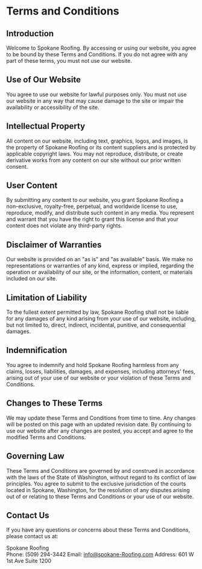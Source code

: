 # Terms and Conditions

## Introduction
Welcome to Spokane Roofing. By accessing or using our website, you agree to be bound by these Terms and Conditions. If you do not agree with any part of these terms, you must not use our website.

## Use of Our Website
You agree to use our website for lawful purposes only. You must not use our website in any way that may cause damage to the site or impair the availability or accessibility of the site.

## Intellectual Property
All content on our website, including text, graphics, logos, and images, is the property of Spokane Roofing or its content suppliers and is protected by applicable copyright laws. You may not reproduce, distribute, or create derivative works from any content on our site without our prior written consent.

## User Content
By submitting any content to our website, you grant Spokane Roofing a non-exclusive, royalty-free, perpetual, and worldwide license to use, reproduce, modify, and distribute such content in any media. You represent and warrant that you have the right to grant this license and that your content does not violate any third-party rights.

## Disclaimer of Warranties
Our website is provided on an "as is" and "as available" basis. We make no representations or warranties of any kind, express or implied, regarding the operation or availability of our site, or the information, content, or materials included on our site.

## Limitation of Liability
To the fullest extent permitted by law, Spokane Roofing shall not be liable for any damages of any kind arising from your use of our website, including, but not limited to, direct, indirect, incidental, punitive, and consequential damages.

## Indemnification
You agree to indemnify and hold Spokane Roofing harmless from any claims, losses, liabilities, damages, and expenses, including attorneys' fees, arising out of your use of our website or your violation of these Terms and Conditions.

## Changes to These Terms
We may update these Terms and Conditions from time to time. Any changes will be posted on this page with an updated revision date. By continuing to use our website after any changes are posted, you accept and agree to the modified Terms and Conditions.

## Governing Law
These Terms and Conditions are governed by and construed in accordance with the laws of the State of Washington, without regard to its conflict of law principles. You agree to submit to the exclusive jurisdiction of the courts located in Spokane, Washington, for the resolution of any disputes arising out of or relating to these Terms and Conditions or your use of our website.

## Contact Us
If you have any questions or concerns about these Terms and Conditions, please contact us at:

Spokane Roofing  
Phone: (509) 294-3442
Email: info@spokane-Roofing.com
Address: 601 W 1st Ave Suite 1200